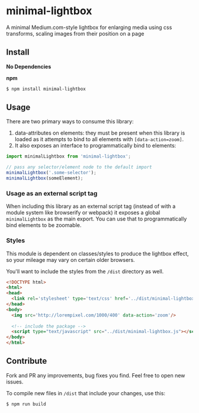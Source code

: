 # minimal-lightbox
A minimal Medium.com-style lightbox for enlarging media using css transforms, scaling images from their position on a page

## Install

__No Dependencies__


__npm__
```sh
$ npm install minimal-lightbox
```

## Usage

There are two primary ways to consume this library:

1. data-attributes on elements: they must be present when this library is loaded as it attempts to bind to all elements with `[data-action=zoom]`.
2. It also exposes an interface to programmatically bind to elements: 

  ```js
  import minimalLightbox from 'minimal-lightbox';

  // pass any selector/element node to the default import
  minimalLightbox('.some-selector');
  minimalLightbox(someElement);
  ```

### Usage as an external script tag

When including this library as an external script tag (instead of with a module system like browserify or webpack) it exposes a global `minimalLightbox` as the main export. You can use that to programmatically bind elements to be zoomable.

### Styles

This module is dependent on classes/styles to produce the lightbox effect, so your mileage may vary on certain older browsers.

You'll want to include the styles from the `/dist` directory as well.

```html
<!DOCTYPE html>
<html>
<head>
  <link rel='stylesheet' type='text/css' href='../dist/minimal-lightbox.css'>
</head>
<body>
  <img src='http://lorempixel.com/1000/400' data-action='zoom'/>
  
  <!-- include the package -->
  <script type="text/javascript" src="../dist/minimal-lightbox.js"></script>
</body>
</html>
```

## Contribute

Fork and PR any improvements, bug fixes you find. Feel free to open new issues.

To compile new files in `/dist` that include your changes, use this:
```sh
$ npm run build
```
